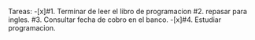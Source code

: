 Tareas:
-[x]#1. Terminar de leer el libro de programacion
#2. repasar para ingles.
#3. Consultar fecha de cobro en el banco.
-[x]#4. Estudiar programacion.
